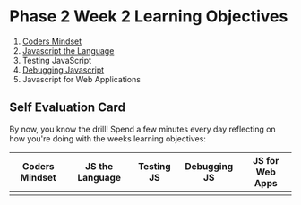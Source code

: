 # Phase 2 Week 2 Learning Objectives

1. [Coders Mindset](../week-1/learning-objectives/coders-mindset.md)
1. [Javascript the Language](learning-objectives/javascript-the-language.md)
1. Testing JavaScript
1. [Debugging Javascript](learning-objectives/debugging-javascript.md)
1. Javascript for Web Applications

## Self Evaluation Card

By now, you know the drill! Spend a few minutes every day reflecting on how
you're doing with the weeks learning objectives:

| Coders Mindset | JS the Language | Testing JS | Debugging JS | JS for Web Apps |
| -------------- | --------------- | ---------- | ------------ | --------------- |
|                |                 |            |              |                 |
